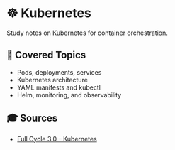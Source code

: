 # ☸️ Kubernetes

Study notes on Kubernetes for container orchestration.

## 📘 Covered Topics

- Pods, deployments, services
- Kubernetes architecture
- YAML manifests and kubectl
- Helm, monitoring, and observability

## 🎓 Sources

- [Full Cycle 3.0 – Kubernetes](https://fullcycle.com.br)
